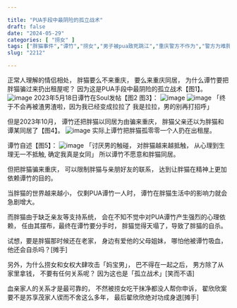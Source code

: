 ```yaml
---

title: "PUA手段中最阴险的孤立战术"
draft: false
date: "2024-05-29"
categories: [ "捞女" ]
tags: ["胖猫事件","谭竹","捞女","男子被pua致死跳江","重庆警方不作为","警方为难胖猫家属"]
slug: "2212"

---
```











正常人理解的情侣相处，
胖猫要么不来重庆，
要么来重庆同居，
为什么谭竹要把胖猫骗过来扔出租屋呢？
因为这是PUA手段中最阴险的孤立战术【图1】。
![image](/images/胖猫/PUA手段中最阴险的孤立战术/1.jpg)
2023年5月18日谭竹在Soul发帖【图2 图3】：
![image](/images/胖猫/PUA手段中最阴险的孤立战术/2.jpg)
![image](/images/胖猫/PUA手段中最阴险的孤立战术/3.jpg)
「终于不会再被渣男渣啦，因为我已经变成拉拉了
我是拉拉，男的别再打招呼」

但是2023年10月，
谭竹还把胖猫以同居为由骗来重庆，
胖猫父亲还以为胖猫和谭某同居了【图4】。
![image](/images/胖猫/PUA手段中最阴险的孤立战术/4.jpg)
实际上谭竹把胖猫孤零零一个人扔在出租屋。

谭竹自述【图5】：
![image](/images/胖猫/PUA手段中最阴险的孤立战术/5.jpg)
「讨厌男的触碰，
对胖猫越来越抵触，
从心理到生理无一不抵触,
确定我真是女同」
所以谭竹不愿意和胖猫同居。

但把胖猫骗来重庆，
可以限制胖猫与亲朋好友的联系，
达到让胖猫在精神上更加依赖谭竹的目的。

当胖猫的世界越来越小，
仅剩PUA谭竹一人时，
谭竹在胖猫生活中的影响力就会急剧增大。

而胖猫由于缺乏亲友等支持系统，
会在不知不觉中对PUA谭竹产生强烈的心理依赖，
任由其摆布，最终在谭竹要分手时，
胖猫觉得天塌了，导致了胖猫的自杀。

试想，要是胖猫那时候还在老家，
身边有爱他的父母姐妹，
哪怕他被谭竹吸血，
他还会自杀吗？[摊手] 

另外，为什么捞女和女权大肆攻击「妈宝男」，
巴不得在一起之后，
男方除了从家里拿钱，
不要有任何关系呢？
因为这也是「孤立战术」[笑而不语] 

血亲家人的关系才是最可靠的，
不然被捞女吃干抹净都没人帮你申诉，
翟欣欣案要不是苏享茂家人锲而不舍这么多年，
最后翟欣欣绝对功成身退[摊手]